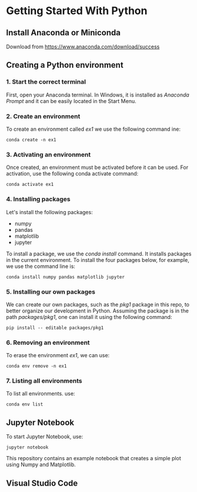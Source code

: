 # Getting Started With Python

## Install Anaconda or Miniconda 

Download from https://www.anaconda.com/download/success

## Creating a Python environment

### 1. Start the correct terminal

First, open your Anaconda terminal. In Windows, it is installed as *Anaconda Prompt* and it can be easily located in the Start Menu. 

### 2. Create an environment

To create an environment called *ex1* we use the following command ine:

```console
conda create -n ex1
```

### 3. Activating an environment

Once created, an environment must be activated before it can be used. For activation, use the following conda activate command:

```console
conda activate ex1
```

### 4. Installing packages

Let's install the following packages:
- numpy
- pandas
- matplotlib
- jupyter

To install a package, we use the *conda install* command. It installs packages in the current environment. To install the four packages below, for example, we use the command line is:

```console
conda install numpy pandas matplotlib jupyter
```

### 5. Installing our own packages

We can create our own packages, such as the *pkg1* package in this repo, to better organize our development in Python. Assuming the package is in the path *packages/pkg1*, one can install it using the following command:

```console
pip install -- editable packages/pkg1
```

### 6. Removing an environment

To erase the environment *ex1*, we can use:

```console
conda env remove -n ex1
```

### 7. Listing all environments

To list all environments. use:

```console
conda env list
```

## Jupyter Notebook

To start Jupyter Notebook, use:

```console
jupyter notebook
```

This repository contains an example notebook that creates a simple plot using Numpy and Matplotlib. 

## Visual Studio Code



